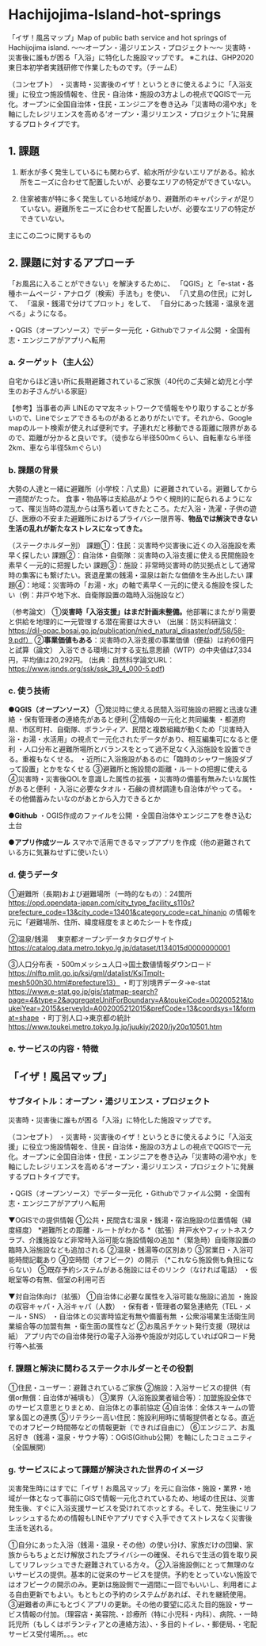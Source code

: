 # Hachijojima-Island-hot-springs
「イザ！風呂マップ」Map of public bath service and hot springs of Hachijojima island.
～～オープン・湯ジリエンス・プロジェクト～～
災害時・災害後に誰もが困る「入浴」に特化した施設マップです。
※これは、GHP2020 東日本初学者実践研修で作業したものです。（チームE） 

（コンセプト）
・災害時・災害後のイザ！というときに使えるように「入浴支援」に役立つ施設情報を、住民・自治体・施設の3方よしの視点でQGISで一元化。オープンに全国自治体・住民・エンジニアを巻き込み「災害時の湯や水」を軸にしたレジリエンスを高める‘オープン・湯ジリエンス・プロジェクト’に発展するプロトタイプです。

## 1. 課題
1. 断水が多く発生しているにも関わらず、給水所が少ないエリアがある。給水所をニーズに合わせて配置したいが、必要なエリアの特定ができていない。

2. 住家被害が特に多く発生している地域があり、避難所のキャパシティが足りていない。避難所をニーズに合わせて配置したいが、必要なエリアの特定ができていない。

<p>主にこの二つに関するもの</p>

## 2. 課題に対するアプローチ

「お風呂に入ることができない」を解決するために、
「QGIS」と「e-stat・各種ホームページ・アナログ（検索）手法も」を使い、
「八丈島の住民」に対して、
「温泉・銭湯で分けてプロット」をして、
「自分にあった銭湯・温泉を選べる」ようになる。


・QGIS（オープンソース）でデータ一元化
・Githubでファイル公開
・全国有志・エンジニアがアプリへ転用

### a. ターゲット（主人公）
自宅からほど遠い所に長期避難されているご家族（40代のご夫婦と幼児と小学生のお子さんがいる家庭）
 
【参考】当事者の声
LINEのママ友ネットワークで情報をやり取りすることが多いので、Lineでシェアできるものがあるとありがたいです。それから、Google mapのルート検索が使えれば便利です。子連れだと移動できる距離に限界があるので、距離が分かると良いです。（徒歩なら半径500mくらい、自転車なら半径2km、車なら半径5kmぐらい)





### b. 課題の背景
大勢の人達と一緒に避難所（小学校：八丈島）に避難されている。避難してから一週間がたった。
食事・物品等は支給品がようやく規則的に配られるようになって、罹災当時の混乱からは落ち着いてきたところ。ただ入浴・洗濯・子供の遊び、医療の不安また避難所におけるプライバシー限界等、<b>物品では解決できない生活の乱れが新たなストレスになってきた。</b>

（ステークホルダー別）
課題①：住民：災害時や災害後に近くの入浴施設を素早く探したい
課題②：自治体・自衛隊：災害時の入浴支援に使える民間施設を素早く一元的に把握したい
課題③：施設：非常時災害時の防災拠点として通常時の集客にも繋げたい。衰退産業の銭湯・温泉は新たな価値を生み出したい
課題④：地域：災害時の「お湯・水」の軸で素早く一元的に使える施設を探したい（例：井戸や地下水、自衛隊設置の臨時入浴施設など）

（参考論文）
①<b>災害時「入浴支援」はまだ計画未整備。</b>他部署にまたがり需要と供給を地理的に一元管理する潜在需要は大きい
（出展：防災科研論文：https://dil-opac.bosai.go.jp/publication/nied_natural_disaster/pdf/58/58-9.pdf）
②<b>事業価値もある</b>：災害時の入浴支援の事業価値（便益）は約60億円と試算（論文）
入浴できる環境に対する支払意思額（WTP）の中央値は7,334円，平均値は20,292円。
(出典：自然科学論文URL：https://www.jsnds.org/ssk/ssk_39_4_000-5.pdf)



### c. 使う技術
<b>●QGIS（オープンソース）</b>
①発災時に使える民間入浴可施設の把握と迅速な連絡
・保有管理者の連絡先があると便利
②情報の一元化と共同編集
・都道府県、市区町村、自衛隊、ボランティア、民間と複数組織が動くため「災害時入浴・お湯・水活用」の視点で一元化されたデータがあり、相互編集可になると便利
・人口分布と避難所場所とバランスをとって過不足なく入浴施設を設置できる。重複もなくせる。
・近所に入浴施設があるのに「臨時のシャワー施設ダブって設置」とかをなくせる
③避難所と施設間の距離・ルートの把握に使える
④災害時・災害後QOLを意識した属性の拡張
・災害時の備蓄有無みたいな属性があると便利
・入浴に必要なタオル・石鹸の資材調達も自治体がやってる。
・その他備蓄みたいなのがあとから入力できるとか

<b>●Github</b>
・OGIS作成のファイルを公開
・全国自治体やエンジニアを巻き込む土台

<b>●アプリ作成ツール</b>
スマホで活用できるマップアプリを作成（他の避難されている方に気兼ねせずに使いたい）




### d. 使うデータ

①避難所（長期)および避難場所（一時的なもの）：24箇所
https://opd.opendata-japan.com/city_type_facility_s110s?prefecture_code=13&city_code=13401&category_code=cat_hinanjo の情報を元に「避難場所、住所、緯度経度をまとめたシートを作成」

②温泉/銭湯
　東京都オープンデータカタログサイト
https://catalog.data.metro.tokyo.lg.jp/dataset/t134015d0000000001

③人口分布表
・500mメッシュ人口→国土数値情報ダウンロード　　  https://nlftp.mlit.go.jp/ksj/gml/datalist/KsjTmplt-mesh500h30.html#prefecture13）
・町丁別境界データ→e-stat
https://www.e-stat.go.jp/gis/statmap-search?page=4&type=2&aggregateUnitForBoundary=A&toukeiCode=00200521&toukeiYear=2015&serveyId=A002005212015&prefCode=13&coordsys=1&format=shape
・町丁別人口→東京都の統計　https://www.toukei.metro.tokyo.lg.jp/juukiy/2020/jy20q10501.htm



### e. サービスの内容・特徴
## 「イザ！風呂マップ」
### サブタイトル：オープン・湯ジリエンス・プロジェクト

災害時・災害後に誰もが困る「入浴」に特化した施設マップです。


（コンセプト）
・災害時・災害後のイザ！というときに使えるように「入浴支援」に役立つ施設情報を、住民・自治体・施設の3方よしの視点でQGISで一元化。オープンに全国自治体・住民・エンジニアを巻き込み「災害時の湯や水」を軸にしたレジリエンスを高める‘オープン・湯ジリエンス・プロジェクト’に発展するプロトタイプです。

・QGIS（オープンソース）でデータ一元化
・Githubでファイル公開
・全国有志・エンジニアがアプリへ転用

▼OGISでの提供情報
①公共・民間含む温泉・銭湯・宿泊施設の位置情報（緯度経度）
*避難所との距離・ルートがわかる
*（拡張）井戸水やフィットネスクラブ、介護施設など非常時入浴可能な施設情報の追加
*（緊急時）自衛隊設置の臨時入浴施設なども追加される
②温泉・銭湯等の区別あり
③営業日・入浴可能時間記載あり
④空時間（オフピーク）の開示
（*これなら施設側も負担にならない）
⑤既存予約システムがある施設にはそのリンク（なければ電話）
・仮眠室等の有無、個室の利用可否

▼対自治体向け（拡張）
①自治体に必要な属性を入浴可能な施設に追加
・施設の収容キャパ・入浴キャパ（人数）
・保有者・管理者の緊急連絡先（TEL・メール・SNS）
・自治体との災害時協定有無や備蓄有無
・公衆浴場業生活衛生同業組合等の加盟有無
・衛生面の属性など
②お風呂チケット発行支援（現状は紙）
アプリ内での自治体発行の電子入浴券や施設が対応していればQRコード発行等へ拡張



### f. 課題と解決に関わるステークホルダーとその役割

①住民・ユーザー：避難されているご家族
②施設：入浴サービスの提供（有償or無償：自治体が補填も）
③業界（入浴施設業者組合等）：加盟施設全体でのサービス意思とりまとめ、自治体との事前協定
④自治体：全体スキームの管掌＆国との連携
⑤リテラシー高い住民：施設利用時に情報提供者となる。直近でのオフピーク時間帯などの情報更新（できれば自由に）
⑥エンジニア、お風呂好き（銭湯・温泉・サウナ等）：OGIS(Github公開）を軸にしたコミュニティ（全国展開）



### g. サービスによって課題が解決された世界のイメージ

災害発生時にはすでに「イザ！お風呂マップ」を元に自治体・施設・業界・地域が一体となって事前にGISで情報一元化されているため、地域の住民は、災害発生後、すぐに入浴支援サービスを受けれてホッとする。そして、発生後にリフレッシュするための情報もLINEやアプリですぐ入手できてストレスなく災害後生活を送れる。

①自分にあった入浴（銭湯・温泉・その他）の使い分け、家族だけの団欒、家族からもちょとだけ解放されたプライバシーの確保、それらで生活の質を取り戻してリフレッシュできた避難されている方々。
②入浴施設側にとって無理のないサービスの提供。基本的に従来のサービスを提供。予約をとっていない施設ではオフピークの開示のみ。更新は施設側で一週間に一回でもいいし、利用者による自由更新でもよい。もともとの予約のシステムがあれば、それを継続使用。
③避難者の声にもとづくアプリの更新。その他の要望に応えた目的施設・サービス情報の付加。（理容店・美容院、・診療所（特に小児科・内科）、病院、・一時託児所（もしくはボランティアとの連絡方法）、・多目的トイレ、・郵便局、・宅配サービス受付場所。。。etc

